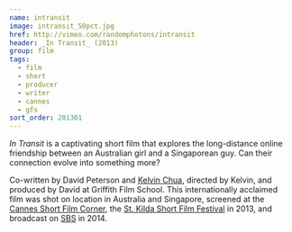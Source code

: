 ```yaml
---
name: intransit
image: intransit_50pct.jpg
href: http://vimeo.com/randomphotons/intransit
header: _In Transit_ (2013)
group: film
tags:
  - film
  - short
  - producer
  - writer
  - cannes
  - gfs
sort_order: 201301
---
```

_In Transit_ is a captivating short film that explores the long-distance online friendship between an Australian girl and a Singaporean guy. Can their connection evolve into something more?

Co-written by David Peterson and [Kelvin Chua](http://www.imdb.com/name/nm4861106/), directed by Kelvin, and produced by David at Griffith Film School. This internationally acclaimed film was shot on location in Australia and Singapore, screened at the [Cannes Short Film Corner](http://www.cannescourtmetrage.com/en/corner), the [St. Kilda Short Film Festival](https://www.stkildafilmfestival.com.au/) in 2013, and broadcast on [SBS](http://www.sbs.com.au/) in 2014.
